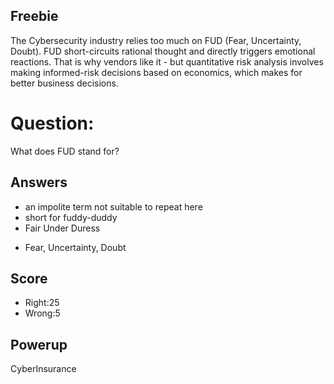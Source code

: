 ## Freebie
The Cybersecurity industry relies too much
on FUD (Fear, Uncertainty, Doubt).
FUD short-circuits rational thought and directly
triggers emotional reactions.
That is why vendors like it - but
quantitative risk analysis
involves
making informed-risk decisions based on economics,
which makes for better business decisions.

# Question:
What does FUD stand for?

## Answers
- an impolite term not suitable to repeat here
- short for fuddy-duddy
- Fair Under Duress
* Fear, Uncertainty, Doubt

## Score
- Right:25
- Wrong:5

## Powerup
CyberInsurance
